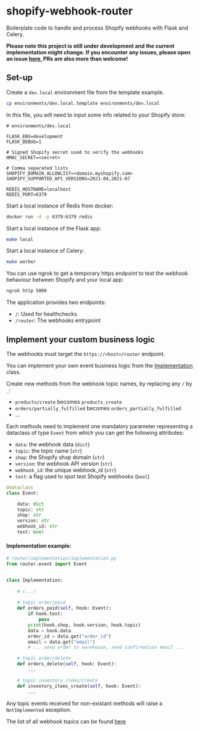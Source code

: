 # shopify-webhook-router  

Boilerplate code to handle and process Shopify webhooks with Flask and Celery.  

**Please note this project is still under development and the current implementation might change. If you encounter any issues, please open an issue [here](https://github.com/smallwat3r/shopify-webhook-router/issues),
PRs are also more than welcome!**

## Set-up

Create a `dev.local` environment file from the template example.

``` sh
cp environments/dev.local.template environments/dev.local
```

In this file, you will need to input some info related to your Shopify store:

``` text
# environments/dev.local

FLASK_ENV=development
FLASK_DEBUG=1

# Signed Shopify secret used to verify the webhooks
HMAC_SECRET=<secret>

# Comma separated lists
SHOPIFY_DOMAIN_ALLOWLIST=<domain.myshopify.com>
SHOPIFY_SUPPORTED_API_VERSIONS=2021-04,2021-07

REDIS_HOSTNAME=localhost
REDIS_PORT=6379
```

Start a local instance of Redis from docker:

``` sh
docker run -d -p 6379:6379 redis
```

Start a local instance of the Flask app:
``` sh
make local
```

Start a local instance of Celery:
``` sh
make worker
```

You can use ngrok to get a temporary https endpoint to test the webhook behaviour
between Shopify and your local app:  

``` sh
ngrok http 5000
```

The application provides two endpoints:
- `/`: Used for healthchecks
- `/router`: The webhooks entrypoint

## Implement your custom business logic

The webhooks must target the `https://<host>/router` endpoint.  

You can implement your own event business logic from the [Implementation](https://github.com/smallwat3r/shopify-webhook-router/blob/master/router/implementation/implementation.py) class.

Create new methods from the webhook topic names, by replacing any `/` by `_`:
- `products/create` becomes `products_create`
- `orders/partially_fulfilled` becomes `orders_partially_fulfilled`
- ...

Each methods need to implement one mandatory parameter representing a dataclass of
type `Event` from which you can get the following attributes:

- `data`: the webhook data (`dict`)
- `topic`: the topic name (`str`)
- `shop`: the Shopify shop domain (`str`)
- `version`: the webhook API version (`str`)
- `webhook_id`: the unique webhook_id (`str`)
- `test`: a flag used to spot test Shopify webhooks (`bool`)

``` python
@dataclass
class Event:

    data: dict
    topic: str
    shop: str
    version: str
    webhook_id: str
    test: bool
```

#### Implementation example:  

``` python
# router/implementation/implementation.py
from router.event import Event


class Implementation:
 
    # (...)
    
    # topic order/paid
    def orders_paid(self, hook: Event):
        if hook.test:
            pass
        print(hook.shop, hook.version, hook.topic)
        data = hook.data
        order_id = data.get("order_id")
        email = data.get("email")
        # ... send order to warehouse, send confirmation email ...

    # topic order/delete
    def orders_delete(self, hook: Event):
        ...

    # topic inventory_items/create
    def inventory_items_create(self, hook: Event):
        ...

```

Any topic events received for non-existant methods will raise a `NotImplemented` exception.  

The list of all webhook topics can be found [here](https://help.shopify.com/en/api/reference/events/webhook)  
